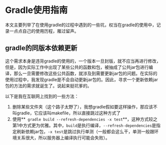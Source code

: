 # Gradle使用指南

本文主要列举了在使用gradle的过程中遇到的一些坑，权当在gradle的使用中，记录一点点自己的使用历程，雁过留声。

## gradle的同版本依赖更新

这个需求本身是违背gradle的使用的，一个版本一旦封版，就不应当再进行修改，但是，因为实际工作中出现了某些公共的函数和包，被抽成了公共jar包进行编译，那么一旦需要修改这些公共函数，就涉及到需要更新jar包的问题。在实际的使用过程中，我发现gradle是不会自动更新jar包的。因此，寻求一个更新依赖jar包的方法的需求就诞生了。说起来挺坑爹的。

以下是我在互联网上找到的一些方法：

1. 删除某些文件夹（这个路子太野了），我想gradle假如要这样操作，那应该不叫gradle，它应该叫makefile，所以直接跳过这种方式了
2. 使用**` gradle build --refresh-dependencies -x test`**，这种方式较之第1中方式更为优雅。其中，`build`是执行编译，`--refresh-dependencies`是指定刷新依赖jar包，`-x test`是跳过执行单测（一般都会这么干，单测一般跟环境关系很大，所以服务器上编译执行可能会失败）。